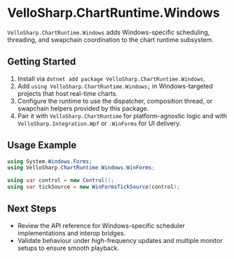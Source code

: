 # VelloSharp.ChartRuntime.Windows

`VelloSharp.ChartRuntime.Windows` adds Windows-specific scheduling, threading, and swapchain coordination to the chart runtime subsystem.

## Getting Started

1. Install via `dotnet add package VelloSharp.ChartRuntime.Windows`.
2. Add `using VelloSharp.ChartRuntime.Windows;` in Windows-targeted projects that host real-time charts.
3. Configure the runtime to use the dispatcher, composition thread, or swapchain helpers provided by this package.
4. Pair it with `VelloSharp.ChartRuntime` for platform-agnostic logic and with `VelloSharp.Integration.Wpf` or `.WinForms` for UI delivery.

## Usage Example

```csharp
using System.Windows.Forms;
using VelloSharp.ChartRuntime.Windows.WinForms;

using var control = new Control();
using var tickSource = new WinFormsTickSource(control);
```

## Next Steps

- Review the API reference for Windows-specific scheduler implementations and interop bridges.
- Validate behaviour under high-frequency updates and multiple monitor setups to ensure smooth playback.

